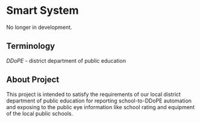# Smart System
No longer in development.

## Terminology
*DDoPE* - district department of public education

## About Project
This project is intended to satisfy the requirements of our local
district department of public education for reporting school-to-DDoPE automation and
exposing to the public eye information like school rating and equipment of the local public schools.
